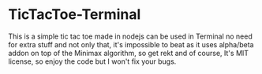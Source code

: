 # TicTacToe-Terminal
This is a simple tic tac toe made in nodejs can be used in Terminal no need for extra stuff and not only that, it's impossible to beat as it uses alpha/beta addon on top of the Minimax algorithm, so get rekt and of course, It's MIT license, so enjoy the code but I won't fix your bugs.
